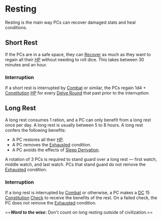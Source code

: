 # Resting

Resting is the main way PCs can recover damaged stats and heal conditions.

## Short Rest

If the PCs are in a safe space, they can [Recover](../Exploration/Delving.md#Recover) as much as they want to regain all their [HP](../../Player%20Characters/Derived%20Statistics/Hit%20Points.md) without needing to roll dice. This takes between 30 minutes and an hour.

### Interruption

If a short rest is interrupted by [Combat](../Combat/Combat.md) or similar, the PCs regain 1d4 + [Constitution](../../Player%20Characters/The%20Ability%20Scores/Constitution.md) [HP](../../Player%20Characters/Derived%20Statistics/Hit%20Points.md) for every [Delve Round](Round.md#Delve%20Round) that past prior to the interruption.

## Long Rest

A long rest consumes 1 ration, and a PC can only benefit from a long rest once per day. A long rest is usually between 5 to 8 hours. A long rest confers the following benefits:

- A PC restores all their [HP](../../Player%20Characters/Derived%20Statistics/Hit%20Points.md).
- A PC removes the [Exhausted](../Conditions/Exhausted.md) condition.
- A PC avoids the effects of [Sleep Derivation](../Hazards/Biological%20Hazards.md#Sleep%20Derivation).

A rotation of 3 PCs is required to stand guard over a long rest — first watch, middle watch, and last watch. PCs that stand guard do not remove the [Exhausted](../Conditions/Exhausted.md) condition.

### Interruption

If a long rest is interrupted by [Combat](../Combat/Combat.md) or otherwise, a PC makes a [DC](DC.md) 15 [Constitution](../../Player%20Characters/The%20Ability%20Scores/Constitution.md) [Check](Check.md) to receive the benefits of the rest. On a failed check, the PC does not remove the [Exhausted](../Conditions/Exhausted.md) condition.

==***Word to the wise:*** Don't count on long resting outside of civilization.==
